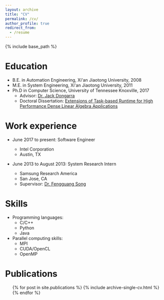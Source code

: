 ```yaml
---
layout: archive
title: "CV"
permalink: /cv/
author_profile: true
redirect_from:
  - /resume
---
```


{% include base_path %}

Education
======
* B.E. in Automation Engineering, Xi'an Jiaotong University, 2008
* M.E. in System Engineering, Xi'an Jiaotong University, 2011
* Ph.D in Computer Science, University of Tennessee Knoxville, 2017
  * Advisor: [Dr. Jack Dongarra](http://www.netlib.org/utk/people/JackDongarra/)
  * Doctoral Dissertation: [Extensions of Task-based Runtime for High Performance Dense Linear Algebra Applications](http://trace.tennessee.edu/utk_graddiss/4448/)

Work experience
======
* June 2017 to present: Software Engineer
  * Intel Corporation
  * Austin, TX

* June 2013 to August 2013: System Research Intern
  * Samsung Research America
  * San Jose, CA
  * Supervisor: [Dr. Fengguang Song](http://cs.iupui.edu/~fgsong/)

Skills
======
* Programming languages:
  * C/C++
  * Python
  * Java
* Parallel computing skills:
  * MPI
  * CUDA/OpenCL
  * OpenMP

Publications
======
  <ul>{% for post in site.publications %}
    {% include archive-single-cv.html %}
  {% endfor %}</ul>

